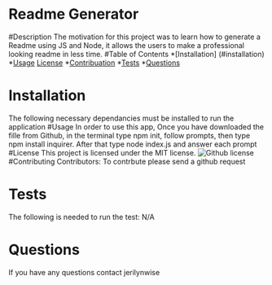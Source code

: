 # Readme Generator
  #Description
  The motivation for this project was to learn how to generate a Readme using JS and Node, it allows the users to make a professional looking readme in less time. 
  #Table of Contents
  *[Installation] (#installation)
  *[Usage](#usage)
  [License](#license)
  *[Contribuation](#contributing)
  *[Tests](#tests)
  *[Questions](#questions)
  # Installation
  The following necessary dependancies must be installed to run the application
  #Usage
  In order to use this app, Once you have downloaded the fille from Github, in the terminal type npm init, follow prompts, then type npm install inquirer. After that type node index.js and answer each prompt
  #License
  This project is licensed under the MIT license.
  ![Github license](https://img.shields.io/badge/license-MIT-blue.svg)
  #Contributing
  Contributors: To contrbute please send a github request
  # Tests
  The following is needed to run the test: N/A
  # Questions
  If you have any questions contact jerilynwise
